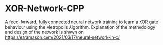 # XOR-Network-CPP
A feed-forward, fully connected neural network training to learn a XOR gate behaviour using the Metropolis Algorithm.
Explanation of the methodology and design of the network is shown on https://ezramason.com/2021/03/17/neural-network-in-c/
